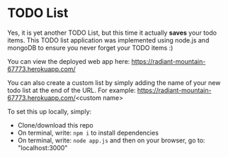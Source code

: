 # TODO List 

Yes, it is yet another TODO List, but this time it actually **saves** your todo items. This TODO list application was implemented using node.js and mongoDB to ensure you never forget your TODO items :) 

You can view the deployed web app here: https://radiant-mountain-67773.herokuapp.com/

You can also create a custom list by simply adding the name of your new todo list at the end of the URL. 
For example: https://radiant-mountain-67773.herokuapp.com/<custom name\> 

To set this up locally, simply:
- Clone/download this repo
- On terminal, write: `npm i` to install dependencies
- On terminal, write: `node app.js` and then on your browser, go to: "localhost:3000"
